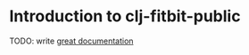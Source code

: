 # Introduction to clj-fitbit-public

TODO: write [great documentation](http://jacobian.org/writing/what-to-write/)
